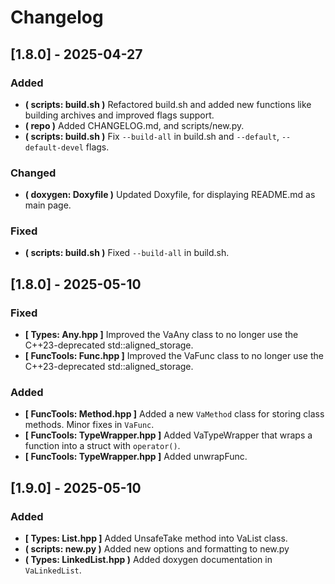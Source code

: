 # Changelog

## [1.8.0] - 2025-04-27
### Added
- **( scripts: build.sh )** Refactored build.sh and added new functions like building archives and improved flags support.
- **( repo )** Added CHANGELOG.md, and scripts/new.py.
- **( scripts: build.sh )** Fix `--build-all` in build.sh and `--default`, `--default-devel` flags.
### Changed
- **( doxygen: Doxyfile )** Updated Doxyfile, for displaying README.md as main page.
### Fixed
- **( scripts: build.sh )** Fixed `--build-all` in build.sh.

## [1.8.0] - 2025-05-10
### Fixed
- **[ Types: Any.hpp ]** Improved the VaAny class to no longer use the C++23-deprecated std::aligned_storage.
- **[ FuncTools: Func.hpp ]** Improved the VaFunc class to no longer use the C++23-deprecated std::aligned_storage.
### Added
- **[ FuncTools: Method.hpp ]** Added a new `VaMethod` class for storing class methods. Minor fixes in `VaFunc`.
- **[ FuncTools: TypeWrapper.hpp ]** Added VaTypeWrapper that wraps a function into a struct with `operator()`.
- **[ FuncTools: TypeWrapper.hpp ]** Added unwrapFunc.

## [1.9.0] - 2025-05-10
### Added
- **[ Types: List.hpp ]** Added UnsafeTake method into VaList class.
- **( scripts: new.py )** Added new options and formatting to new.py
- **( Types: LinkedList.hpp )** Added doxygen documentation in `VaLinkedList`.